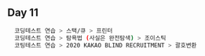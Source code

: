 ## Day 11

``` bash
  코딩테스트 연습 > 스택/큐 > 프린터
  코딩테스트 연습 > 탐욕법 (사실은 완전탐색) > 조이스틱
  코팅테스트 연습 > 2020 KAKAO BLIND RECRUITMENT > 괄호변환
```
